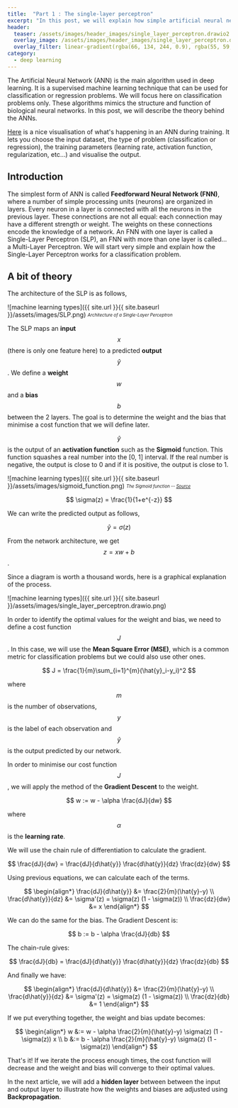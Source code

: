 ```yaml
---
title:  "Part 1 : The single-layer perceptron"
excerpt: "In this post, we will explain how simple artificial neural networks works"
header:
  teaser: /assets/images/header_images/single_layer_perceptron.drawio2.png
  overlay_image: /assets/images/header_images/single_layer_perceptron.drawio2.png
  overlay_filter: linear-gradient(rgba(66, 134, 244, 0.9), rgba(55, 59, 68, 0.3))
category:
  - deep learning
---
```


The Artificial Neural Network (ANN) is the main algorithm used in deep learning. It is a supervised machine learning technique that can be used for classification or regression problems. We will focus here on classification problems only. These algorithms mimics the structure and function of biological neural networks. In this post, we will describe the theory behind the ANNs. 

[Here](https://playground.tensorflow.org/#activation=tanh&batchSize=10&dataset=circle&regDataset=reg-plane&learningRate=0.03&regularizationRate=0&noise=0&networkShape=4,2&seed=0.28570&showTestData=false&discretize=false&percTrainData=50&x=true&y=true&xTimesY=false&xSquared=false&ySquared=false&cosX=false&sinX=false&cosY=false&sinY=false&collectStats=false&problem=classification&initZero=false&hideText=false) is a nice visualisation of what's happening in an ANN during training. It lets you choose the input dataset, the type of problem (classification or regression), the training parameters (learning rate, activation function, regularization, etc...) and visualise the output.



## Introduction


The simplest form of ANN is called **Feedforward Neural Network (FNN)**, where a number of simple processing units (neurons) are organized in layers. Every neuron in a layer is connected with all the neurons in the previous layer. These connections are not all equal: each connection may have a different strength or weight. The weights on these connections encode the knowledge of a network. An FNN with one layer is called a Single-Layer Perceptron (SLP), an FNN with more than one layer is called... a Multi-Layer Perceptron. We will start very simple and explain how the Single-Layer Perceptron works for a classification problem. 

## A bit of theory

The architecture of the SLP is as follows,


![machine learning types]({{ site.url }}{{ site.baseurl }}/assets/images/SLP.png)
<sub><sup>*Architecture of a Single-Layer Perceptron*</sup></sub>


The SLP maps an **input** $$x$$ (there is only one feature here) to a predicted **output** $$\hat{y}$$. We define a **weight** $$w$$ and a **bias** $$b$$ between the 2 layers. The goal is to determine the weight and the bias that minimise a cost function that we will define later.

$$\hat{y}$$ is the output of an **activation function** such as the **Sigmoid** function. This function squashes a real number into the [0, 1] interval. If the real number is negative, the output is close to 0 and if it is positive, the output is close to 1.


![machine learning types]({{ site.url }}{{ site.baseurl }}/assets/images/sigmoid_function.png)
<sub><sup>*The Sigmoid function -- [Source](https://en.wikipedia.org/wiki/Sigmoid_function)*</sup></sub>

$$
\sigma(z) = \frac{1}{1+e^{-z}}
$$

We can write the predicted output as follows,

$$
\hat{y} = \sigma(z)
$$

From the network architecture, we get $$z = xw + b$$.

Since a diagram is worth a thousand words, here is a graphical explanation of the process.

![machine learning types]({{ site.url }}{{ site.baseurl }}/assets/images/single_layer_perceptron.drawio.png)

In order to identify the optimal values for the weight and bias, we need to define a cost function $$J$$. In this case, we will use the **Mean Square Error (MSE)**, which is a common metric for classification problems but we could also use other ones.

$$
J = \frac{1}{m}\sum_{i=1}^{m}(\hat{y}_i-y_i)^2
$$

where $$m$$ is the number of observations, $$y$$ is the label of each observation and $$\hat{y}$$ is the output predicted by our network.

In order to minimise our cost function $$J$$, we will apply the method of the **Gradient Descent** to the weight.

$$
w := w - \alpha \frac{dJ}{dw}
$$

where $$\alpha$$ is the **learning rate**. 

We will use the chain rule of differentiation to calculate the gradient.

$$
\frac{dJ}{dw} = \frac{dJ}{d\hat{y}} \frac{d\hat{y}}{dz} \frac{dz}{dw}
$$

Using previous equations, we can calculate each of the terms.

$$
\begin{align*}
\frac{dJ}{d\hat{y}} &= \frac{2}{m}(\hat{y}-y)  \\
\frac{d\hat{y}}{dz} &= \sigma'(z) = \sigma(z) (1 - \sigma(z)) \\
\frac{dz}{dw} &= x
\end{align*}
$$

We can do the same for the bias. The Gradient Descent is:

$$
b := b - \alpha \frac{dJ}{db}
$$


The chain-rule gives:

$$
\frac{dJ}{db} = \frac{dJ}{d\hat{y}} \frac{d\hat{y}}{dz} \frac{dz}{db}
$$

And finally we have:

$$
\begin{align*}
\frac{dJ}{d\hat{y}} &= \frac{2}{m}(\hat{y}-y)  \\
\frac{d\hat{y}}{dz} &= \sigma'(z) = \sigma(z) (1 - \sigma(z)) \\
\frac{dz}{db} &= 1
\end{align*}
$$


If we put everything together, the weight and bias update becomes:

$$
\begin{align*}
w &:= w - \alpha \frac{2}{m}(\hat{y}-y) \sigma(z) (1 - \sigma(z)) x  \\
b &:= b - \alpha \frac{2}{m}(\hat{y}-y) \sigma(z) (1 - \sigma(z))
\end{align*}
$$

That's it! If we iterate the process enough times, the cost function will decrease and the weight and bias will converge to their optimal values.

In the next article, we will add a **hidden layer** between between the input and output layer to illustrate how the weights and biases are adjusted using **Backpropagation**.